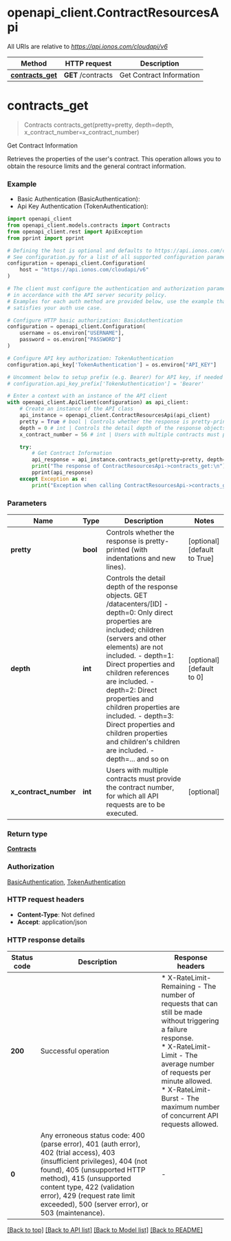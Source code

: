 # openapi_client.ContractResourcesApi

All URIs are relative to *https://api.ionos.com/cloudapi/v6*

Method | HTTP request | Description
------------- | ------------- | -------------
[**contracts_get**](ContractResourcesApi.md#contracts_get) | **GET** /contracts | Get Contract Information


# **contracts_get**
> Contracts contracts_get(pretty=pretty, depth=depth, x_contract_number=x_contract_number)

Get Contract Information

Retrieves the properties of the user's contract. This operation allows you to obtain the resource limits and the general contract information.

### Example

* Basic Authentication (BasicAuthentication):
* Api Key Authentication (TokenAuthentication):

```python
import openapi_client
from openapi_client.models.contracts import Contracts
from openapi_client.rest import ApiException
from pprint import pprint

# Defining the host is optional and defaults to https://api.ionos.com/cloudapi/v6
# See configuration.py for a list of all supported configuration parameters.
configuration = openapi_client.Configuration(
    host = "https://api.ionos.com/cloudapi/v6"
)

# The client must configure the authentication and authorization parameters
# in accordance with the API server security policy.
# Examples for each auth method are provided below, use the example that
# satisfies your auth use case.

# Configure HTTP basic authorization: BasicAuthentication
configuration = openapi_client.Configuration(
    username = os.environ["USERNAME"],
    password = os.environ["PASSWORD"]
)

# Configure API key authorization: TokenAuthentication
configuration.api_key['TokenAuthentication'] = os.environ["API_KEY"]

# Uncomment below to setup prefix (e.g. Bearer) for API key, if needed
# configuration.api_key_prefix['TokenAuthentication'] = 'Bearer'

# Enter a context with an instance of the API client
with openapi_client.ApiClient(configuration) as api_client:
    # Create an instance of the API class
    api_instance = openapi_client.ContractResourcesApi(api_client)
    pretty = True # bool | Controls whether the response is pretty-printed (with indentations and new lines). (optional) (default to True)
    depth = 0 # int | Controls the detail depth of the response objects.  GET /datacenters/[ID]  - depth=0: Only direct properties are included; children (servers and other elements) are not included.  - depth=1: Direct properties and children references are included.  - depth=2: Direct properties and children properties are included.  - depth=3: Direct properties and children properties and children's children are included.  - depth=... and so on (optional) (default to 0)
    x_contract_number = 56 # int | Users with multiple contracts must provide the contract number, for which all API requests are to be executed. (optional)

    try:
        # Get Contract Information
        api_response = api_instance.contracts_get(pretty=pretty, depth=depth, x_contract_number=x_contract_number)
        print("The response of ContractResourcesApi->contracts_get:\n")
        pprint(api_response)
    except Exception as e:
        print("Exception when calling ContractResourcesApi->contracts_get: %s\n" % e)
```



### Parameters


Name | Type | Description  | Notes
------------- | ------------- | ------------- | -------------
 **pretty** | **bool**| Controls whether the response is pretty-printed (with indentations and new lines). | [optional] [default to True]
 **depth** | **int**| Controls the detail depth of the response objects.  GET /datacenters/[ID]  - depth&#x3D;0: Only direct properties are included; children (servers and other elements) are not included.  - depth&#x3D;1: Direct properties and children references are included.  - depth&#x3D;2: Direct properties and children properties are included.  - depth&#x3D;3: Direct properties and children properties and children&#39;s children are included.  - depth&#x3D;... and so on | [optional] [default to 0]
 **x_contract_number** | **int**| Users with multiple contracts must provide the contract number, for which all API requests are to be executed. | [optional] 

### Return type

[**Contracts**](Contracts.md)

### Authorization

[BasicAuthentication](../README.md#BasicAuthentication), [TokenAuthentication](../README.md#TokenAuthentication)

### HTTP request headers

 - **Content-Type**: Not defined
 - **Accept**: application/json

### HTTP response details

| Status code | Description | Response headers |
|-------------|-------------|------------------|
**200** | Successful operation |  * X-RateLimit-Remaining - The number of requests that can still be made without triggering a failure response. <br>  * X-RateLimit-Limit - The average number of requests per minute allowed. <br>  * X-RateLimit-Burst - The maximum number of concurrent API requests allowed. <br>  |
**0** | Any erroneous status code: 400 (parse error), 401 (auth error), 402 (trial access), 403 (insufficient privileges), 404 (not found), 405 (unsupported HTTP method), 415 (unsupported content type, 422 (validation error), 429 (request rate limit exceeded), 500 (server error), or 503 (maintenance). |  -  |

[[Back to top]](#) [[Back to API list]](../README.md#documentation-for-api-endpoints) [[Back to Model list]](../README.md#documentation-for-models) [[Back to README]](../README.md)

